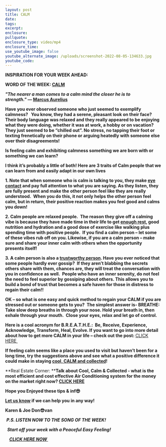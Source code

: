 ```yaml
---
layout: post
title: CALM
date:
tags:
excerpt:
enclosure:
pullquote:
enclosure_type: video/mp4
enclosure_time:
use_youtube_image: false
youtube_alternate_image: /uploads/screenshot-2022-08-05-134633.jpg
youtube_code:
---
```

**INSPIRATION FOR YOUR WEEK AHEAD:**

**WORD OF THE WEEK:&nbsp;[CALM](https://youtu.be/r-KTObnrWfU)&nbsp;**

***"The nearer a man comes to a calm mind the closer he is to strength."*&nbsp;—&nbsp;[Marcus Aurelius](https://theinwardturn.com/marcus-aurelius-on-learning-to-focus-the-mind/)**

**Have you ever observed someone who just seemed to exemplify calmness? &nbsp; You know, they had a serene, pleasant look on their face?&nbsp; Their body language was relaxed and they really appeared to be enjoying what they were doing, whether it was at work, a hobby or on vacation? They just seemed to be “chilled out”. No stress, no tapping their foot or texting frenetically on their phone or arguing heatedly with someone else over their disagreements\!**

**Is feeling calm and exhibiting calmness something we are born with or something we can learn?&nbsp;**

**I think it’s probably a little of both\! Here are 3 traits of Calm people that we can learn from and easily adapt in our own lives**

**1\. Note that when someone who is calm is talking to you, they make&nbsp;[eye contact](https://youtu.be/uWpNlIjSDWY)&nbsp;and pay full attention to what you are saying. As they listen, they are fully present and make the other person feel like they are really understood.&nbsp; When you do this, it not only helps the other person feel calm, but in return, their positive reaction makes you feel good and calms you down\!&nbsp;**

**2\. Calm people are relaxed people.&nbsp; The reason they give off a calming vibe is because they have made time in their life to get&nbsp;[enough rest](https://youtu.be/9_0otsrMf28), good nutrition and hydration and a good dose of exercise like walking plus spending time with positive people.&nbsp; If you find a calm person – let some of these vibes rub off on you. Likewise, if you are a calm person – make sure and share your inner calm with others when the opportunity presents itself\!**

**3\. A calm person is also a&nbsp;[trustworthy person](https://youtu.be/RAWFfr1unPE?t=20). Have you ever noticed that some people hardly ever gossip?&nbsp; If they aren’t blabbing the secrets others share with them, chances are, they will treat the conversation with you in confidence as well.&nbsp; People who have an inner serenity, do not feel the need to feel superior by gossiping about others. This allows you to build a bond of trust that becomes a safe haven for those in distress to regain their calm\!\!**

**OK – so what is one easy and quick method to regain your CALM if you are stressed out or someone gets to you?&nbsp; The simplest answer is- BREATHE: Take slow deep breaths in through your nose. Hold your breath in, then exhale through your mouth.&nbsp; Close your eyes, relax and let go of control.**

**Here is a cool acronym for B.R.E.A.T.H.E.:&nbsp; Be, Receive, Experience, Acknowledge, Transform, Heal, Evolve. If you want to go into more detail about how to get more CALM in your life – check out the post:&nbsp;**[CLICK HERE&nbsp;](https://vacayou.com/magazine/power-of-breath/)

**If feeling calm seems like a place you used to visit but haven’t been for a long time, try the suggestions above and see what a positive difference it could make in staying&nbsp;[cool, CALM and collected](https://youtu.be/PETKXblgvFc?t=32)\!**

**Real Estate Corner:&nbsp;****Talk about Cool, Calm & Collected - what is the most efficient and cost effective Air Conditioning system for the money on the market right now?&nbsp;[CLICK HERE](https://www.toptenreviews.com/best-central-air-conditioning-units)**

**Hope you Enjoyed these tips & inf😎**

**[Let us know](https://tampabayrealestatevideoblog.com/contact)&nbsp;if we can help you in any way\!&nbsp;**

**Karen & Joe Don😎van&nbsp;**

&nbsp;***P.S. LISTEN NOW TO THE SONG OF THE WEEK\!***

***&nbsp; Start off your week with a Peaceful Easy Feeling\! &nbsp;***

***&nbsp;&nbsp;******&nbsp;&nbsp;[CLICK HERE NOW&nbsp;](https://youtu.be/B56yOs2i2YM)&nbsp;&nbsp;***
